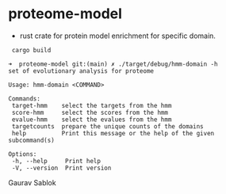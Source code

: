 # proteome-model
 - rust crate for protein model enrichment for specific domain.
 
 ```
  cargo build 
 ```
 ```
 ➜  proteome-model git:(main) ✗ ./target/debug/hmm-domain -h
 set of evolutionary analysis for proteome

 Usage: hmm-domain <COMMAND>

 Commands:
  target-hmm    select the targets from the hmm
  score-hmm     select the scores from the hmm
  evalue-hmm    select the evalues from the hmm
  targetcounts  prepare the unique counts of the domains
  help          Print this message or the help of the given subcommand(s)

 Options:
  -h, --help     Print help
  -V, --version  Print version
 ```

 Gaurav Sablok
